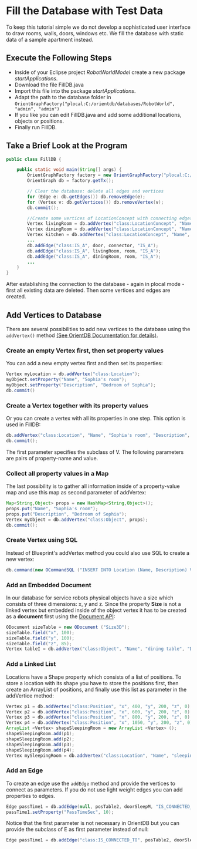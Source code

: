 # Fill the Database with Test Data
To keep this tutorial simple we do not develop a sophisticated user interface to draw rooms, walls, doors, windows etc. We  fill the database with static data of a sample apartment instead.

## Execute the Following Steps

* Inside of your Eclipse project *RobotWorldModel* create a new package *startApplications*.
* Download the file FillDB.java
* Import this file into the package *startApplications*.
* Adapt the path to the database folder in ```OrientGraphFactory("plocal:C:/orientdb/databases/RobotWorld", "admin", "admin")```
* If you like you can edit FillDB.java and add some additional locations, objects or positions.
* Finally run FillDB.

## Take a Brief Look at the Program


```java
public class FillDB {

	public static void main(String[] args) {
		OrientGraphFactory factory = new OrientGraphFactory("plocal:C:/orientdb/databases/RobotWorld", "admin", "admin");
		OrientGraph db = factory.getTx();

		// Clear the database: delete all edges and vertices
		for (Edge e: db.getEdges()) db.removeEdge(e);
		for (Vertex v: db.getVertices()) db.removeVertex(v);
		db.commit();

		//Create some vertices of LocationConcept with connecting edges
		Vertex livingRoom = db.addVertex("class:LocationConcept", "Name", "living room", "Description", "Room to talk to other people, to read, to watch TV, ...");
		Vertex diningRoom = db.addVertex("class:LocationConcept", "Name", "dining room", "Description", "Room to eat typically with a table and chairs");
		Vertex kitchen = db.addVertex("class:LocationConcept", "Name", "kitchen", "Description", "Room for cooking and to prepare meals");
		...
		db.addEdge("class:IS_A", door, connector, "IS_A");
		db.addEdge("class:IS_A", livingRoom, room, "IS_A");
		db.addEdge("class:IS_A", diningRoom, room, "IS_A");
		...
    }
}
```

After establishing the connection to the database - again in plocal mode - first all existing data are deleted. Then some vertices and edges are created.

## Add Vertices to Database
There are several possibilities to add new vertices to the database using the ```addVertex()``` method [(See OrientDB Documentation for details)](http://orientdb.com/docs/last/Graph-Database-Tinkerpop.html).

### Create an empty Vertex first, then set property values
You can add a new empty vertex first and then set its properties:

```java
Vertex myLocation = db.addVertex("class:Location");
myObject.setProperty("Name", "Sophia's room");
myObject.setProperty("Description", "Bedroom of Sophia");
db.commit()
```

### Create a Vertex together with its property values
Or you can create a vertex with all its properties in one step. This option is used in FillDB:

```java
db.addVertex("class:Location", "Name", "Sophia's room", "Description", "Bedroom of Sophia");
db.commit();
```

The first parameter specifies the subclass of V. The following parameters are pairs of property-name and value.

### Collect all property values in a Map
The last possibility is to gather all information inside of a property-value map and use this map as second parameter of addVertex:

```java
Map<String,Object> props = new HashMap<String,Object>();
props.put("Name", "Sophia's room");
props.put("Description", "Bedroom of Sophia");
Vertex myObject = db.addVertex("class:Object", props);
db.commit();
```

### Create Vertex using SQL
Instead of Blueprint's addVertex method you could also use SQL to create a new vertex:

```java
db.command(new OCommandSQL ("INSERT INTO Location (Name, Description) VALUES ('Sophia's room','Bedroom of Sophia')")).execute();
```

### Add an Embedded Document
In our database for service robots physical objects have a size which consists of three dimensions: x, y and z. Since the property **Size** is not a linked vertex but embedded inside of the object vertex it has to be created as a **document** first using the [Document API](http://orientdb.com/docs/last/Document-Database.html):

```java
ODocument sizeTable = new ODocument ("Size3D");
sizeTable.field("x", 100);
sizeTable.field("y", 100);
sizeTable.field("z", 85);
Vertex tableI = db.addVertex("class:Object", "Name", "dining table", "Description", "My circular dining table", "Size", sizeTable);
```

### Add a Linked List
Locations have a Shape property which consists of a list of positions. To store a location with its shape you have to store the positions first, then create an ArrayList of positions, and finally use this list as parameter in the addVertice method:

```java
Vertex p1 = db.addVertex("class:Position", "x", 400, "y", 200, "z", 0);
Vertex p2 = db.addVertex("class:Position", "x", 600, "y", 200, "z", 0);
Vertex p3 = db.addVertex("class:Position", "x", 800, "y", 200, "z", 0);
Vertex p4 = db.addVertex("class:Position", "x", 1050, "y", 200, "z", 0);
ArrayList <Vertex> shapeSleepingRoom = new ArrayList <Vertex> ();
shapeSleepingRoom.add(p1);
shapeSleepingRoom.add(p2);
shapeSleepingRoom.add(p3);
shapeSleepingRoom.add(p4);
Vertex mySleepingRoom = db.addVertex("class:Location", "Name", "sleeping room", "Description", "Sleeping room of Mr. Miller", "Shape", shapeSleepingRoom);
```

### Add an Edge
To create an edge use the ```addEdge``` method and provide the vertices to connect as parameters. If you do not use light weight edges you can add properties to edges.

```java
Edge passTime1 = db.addEdge(null, posTable2, doorSleepM, "IS_CONNECTED_TO");
passTime1.setProperty("PassTimeSec", 10);
```

Notice that the first parameter is not necessary in OrientDB but you can provide the subclass of E as first parameter instead of null:

```java
Edge passTime1 = db.addEdge("class:IS_CONNECTED_TO", posTable2, doorSleepM, "IS_CONNECTED_TO");
```
